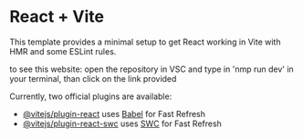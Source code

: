 # React + Vite

This template provides a minimal setup to get React working in Vite with HMR and some ESLint rules.

to see this website: open the repository in VSC and type in 'nmp run dev' in your terminal, than click on the link provided

Currently, two official plugins are available:

- [@vitejs/plugin-react](https://github.com/vitejs/vite-plugin-react/blob/main/packages/plugin-react/README.md) uses [Babel](https://babeljs.io/) for Fast Refresh
- [@vitejs/plugin-react-swc](https://github.com/vitejs/vite-plugin-react-swc) uses [SWC](https://swc.rs/) for Fast Refresh
